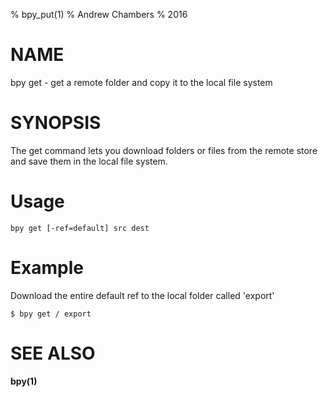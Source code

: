 % bpy_put(1)
% Andrew Chambers
% 2016

# NAME

bpy get - get a remote folder and copy it to the local file system

# SYNOPSIS

The get command lets you download folders or files from the remote store and save them
in the local file system.

# Usage

```bpy get [-ref=default] src dest```

# Example


Download the entire default ref to the local folder called 'export'

```
$ bpy get / export
```
# SEE ALSO

**bpy(1)**

